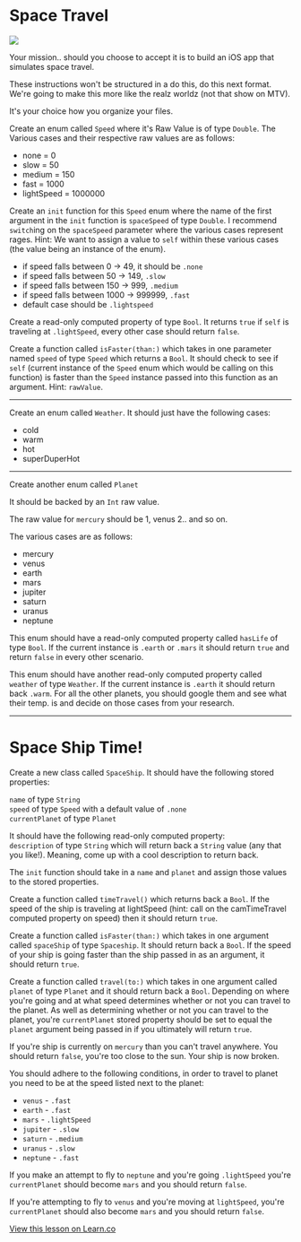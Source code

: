 # Space Travel

![](http://i.imgur.com/VnpPsFO.jpg)

Your mission.. should you choose to accept it is to build an iOS app that simulates space travel.

These instructions won't be structured in a do this, do this next format. We're going to make this more like the realz worldz (not that show on MTV).

It's your choice how you organize your files.

Create an enum called `Speed` where it's Raw Value is of type `Double`. The Various cases and their respective raw values are as follows:

* none = 0
* slow = 50
* medium = 150
* fast = 1000
* lightSpeed = 1000000

Create an `init` function for this `Speed` enum where the name of the first argument in the `init` function is `spaceSpeed` of type `Double`. I recommend `switch`ing on the `spaceSpeed` parameter where the various cases represent rages. Hint: We want to assign a value to `self` within these various cases (the value being an instance of the enum).

* if speed falls between 0 -> 49, it should be `.none`
* if speed falls between 50 -> 149, `.slow`
* if speed falls between 150 -> 999, `.medium`
* if speed falls between 1000 -> 999999, `.fast`
* default case should be `.lightspeed`

Create a read-only computed property of type `Bool`. It returns `true` if `self` is traveling at `.lightSpeed`, every other case should return `false`.

Create a function called `isFaster(than:)` which takes in one parameter named `speed` of type `Speed` which returns a `Bool`. It should check to see if `self` (current instance of the `Speed` enum which would be calling on this function) is faster than the `Speed` instance passed into this function as an argument. Hint: `rawValue`.

---

Create an enum called `Weather`. It should just have the following cases:

* cold
* warm
* hot
* superDuperHot

---

Create another enum called `Planet`

It should be backed by an `Int` raw value.

The raw value for `mercury` should be 1, venus 2.. and so on.

The various cases are as follows:
* mercury
* venus
* earth
* mars
* jupiter
* saturn
* uranus
* neptune

This enum should have a read-only computed property called `hasLife` of type `Bool`. If the current instance is `.earth` or `.mars` it should return `true` and return `false` in every other scenario.

This enum should have another read-only computed property called `weather` of type `Weather`. If the current instance is `.earth` it should return back `.warm`. For all the other planets, you should google them and see what their temp. is and decide on those cases from your research.

---

# Space Ship Time!

Create a new class called `SpaceShip`. It should have the following stored properties:

`name` of type `String`  
`speed` of type `Speed` with a default value of `.none`  
`currentPlanet` of type `Planet`

It should have the following read-only computed property:  
`description` of type `String` which will return back a `String` value (any that you like!). Meaning, come up with a cool description to return back.

The `init` function should take in a `name` and `planet` and assign those values to the stored properties.

Create a function called `timeTravel()` which returns back a `Bool`. If the speed of the ship is traveling at lightSpeed (hint: call on the camTimeTravel computed property on speed) then it should return `true`.

Create a function called `isFaster(than:)` which takes in one argument called `spaceShip` of type `Spaceship`. It should return back a `Bool`. If the speed of your ship is going faster than the ship passed in as an argument, it should return `true`.

Create a function called `travel(to:)` which takes in one argument called `planet` of type `Planet` and it should return back a `Bool`. Depending on where you're going and at what speed determines whether or not you can travel to the planet. As well as determining whether or not you can travel to the planet, you're `currentPlanet` stored property should be set to equal the `planet` argument being passed in if you ultimately will return `true`.

If you're ship is currently on `mercury` than you can't travel anywhere. You should return `false`, you're too close to the sun. Your ship is now broken.

You should adhere to the following conditions, in order to travel to planet you need to be at the speed listed next to the planet:

* `venus` - `.fast`
* `earth` - `.fast`
* `mars` - `.lightSpeed`
* `jupiter` - `.slow`
* `saturn` - `.medium`
* `uranus` - `.slow`
* `neptune` - `.fast`

If you make an attempt to fly to `neptune` and you're going `.lightSpeed` you're `currentPlanet` should become `mars` and you should return `false`.

If you're attempting to fly to `venus` and you're moving at `lightSpeed`, you're `currentPlanet` should also become `mars` and you should return `false`.




<a href='https://learn.co/lessons/TimeTravelLab' data-visibility='hidden'>View this lesson on Learn.co</a>
